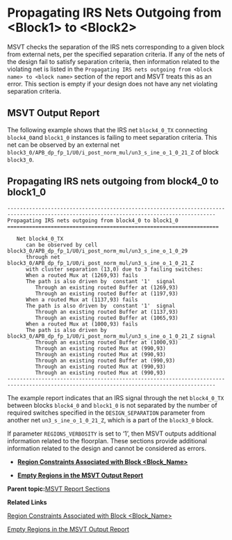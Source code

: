 # Propagating IRS Nets Outgoing from &lt;Block1&gt; to &lt;Block2&gt;

MSVT checks the separation of the IRS nets corresponding to a given block from external nets, per the specified separation criteria. If any of the nets of the design fail to satisfy separation criteria, then information related to the violating net is listed in the `Propagating IRS nets outgoing from <block name> to <block name>` section of the report and MSVT treats this as an error. This section is empty if your design does not have any net violating separation criteria.

## MSVT Output Report

The following example shows that the IRS net `block4_0_TX` connecting `block4_0`and ``block1_0`` instances is failing to meet separation criteria. This net can be observed by an external net `block3_0/APB_dp_fp_1/U0/i_post_norm_mul/un3_s_ine_o_1_0_21_Z` of block `block3_0`.

## Propagating IRS nets outgoing from block4\_0 to block1\_0

```
-----------------------------------------------------------------------------------------------------------------------------------------
Propagating IRS nets outgoing from block4_0 to block1_0
====================================================================

   Net block4_0_TX
      can be observed by cell block3_0/APB_dp_fp_1/U0/i_post_norm_mul/un3_s_ine_o_1_0_29
      through net block3_0/APB_dp_fp_1/U0/i_post_norm_mul/un3_s_ine_o_1_0_21_Z
      with cluster separation (13,0) due to 3 failing switches:
      When a routed Mux at (1269,93) fails
      The path is also driven by  constant '1'  signal
         Through an existing routed Buffer at (1269,93)
         Through an existing routed Buffer at (1197,93)
      When a routed Mux at (1137,93) fails
      The path is also driven by  constant '1'  signal
         Through an existing routed Buffer at (1137,93)
         Through an existing routed Buffer at (1065,93)
      When a routed Mux at (1000,93) fails
      The path is also driven by  block3_0/APB_dp_fp_1/U0/i_post_norm_mul/un3_s_ine_o_1_0_21_Z signal
         Through an existing routed Buffer at (1000,93)
         Through an existing routed Mux at (990,93)
         Through an existing routed Mux at (990,93)
         Through an existing routed Buffer at (990,93)
         Through an existing routed Mux at (990,93)
         Through an existing routed Mux at (990,93)
-----------------------------------------------------------------------------------------------------------------------------------------
```

The example report indicates that an IRS signal through the net `block4_0_TX` between blocks `block4_0` and `block1_0` is not separated by the number of required switches specified in the `DESIGN_SEPARATION` parameter from another net `un3_s_ine_o_1_0_21_Z`, which is a part of the `block3_0` block.

If parameter `REGIONS_VERBOSITY` is set to ‘1’, then MSVT outputs additional information related to the floorplan. These sections provide additional information related to the design and cannot be considered as errors.

-   **[Region Constraints Associated with Block &lt;Block\_Name&gt;](GUID-1AC3750F-07BE-46C7-BEA3-5E72AE0A8898.md)**  

-   **[Empty Regions in the MSVT Output Report](GUID-4D351077-566E-48E3-87D5-7D36D50D98C0.md)**  


**Parent topic:**[MSVT Report Sections](GUID-85B5B29F-544B-4AC0-A737-2C4A3FBB1A97.md)

**Related Links**  


[Region Constraints Associated with Block &lt;Block\_Name&gt;](GUID-1AC3750F-07BE-46C7-BEA3-5E72AE0A8898.md)

[Empty Regions in the MSVT Output Report](GUID-4D351077-566E-48E3-87D5-7D36D50D98C0.md)

